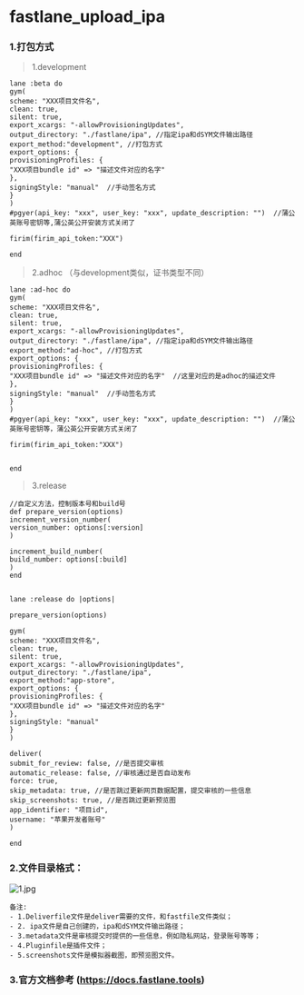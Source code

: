 # fastlane_upload_ipa


### 1.打包方式
>1.development

``` 
lane :beta do
gym(
scheme: "XXX项目文件名",
clean: true, 
silent: true, 
export_xcargs: "-allowProvisioningUpdates", 
output_directory: "./fastlane/ipa", //指定ipa和dSYM文件输出路径
export_method:"development", //打包方式
export_options: {
provisioningProfiles: { 
"XXX项目bundle id" => "描述文件对应的名字" 
},  
signingStyle: "manual"  //手动签名方式
}
)
#pgyer(api_key: "xxx", user_key: "xxx", update_description: "")  //蒲公英账号密钥等,蒲公英公开安装方式关闭了

firim(firim_api_token:"XXX")

end
```

>2.adhoc （与development类似，证书类型不同）

``` 
lane :ad-hoc do
gym(
scheme: "XXX项目文件名",
clean: true, 
silent: true, 
export_xcargs: "-allowProvisioningUpdates", 
output_directory: "./fastlane/ipa", //指定ipa和dSYM文件输出路径
export_method:"ad-hoc", //打包方式
export_options: {
provisioningProfiles: { 
"XXX项目bundle id" => "描述文件对应的名字"  //这里对应的是adhoc的描述文件
},
signingStyle: "manual"  //手动签名方式
}
)
#pgyer(api_key: "xxx", user_key: "xxx", update_description: "")  //蒲公英账号密钥等，蒲公英公开安装方式关闭了

firim(firim_api_token:"XXX")


end
```

>3.release 

``` 
//自定义方法，控制版本号和build号
def prepare_version(options)
increment_version_number(
version_number: options[:version]
)

increment_build_number(
build_number: options[:build]
)
end


lane :release do |options|

prepare_version(options)

gym(
scheme: "XXX项目文件名",
clean: true,
silent: true,
export_xcargs: "-allowProvisioningUpdates",
output_directory: "./fastlane/ipa",
export_method:"app-store",
export_options: {
provisioningProfiles: { 
"XXX项目bundle id" => "描述文件对应的名字"
},
signingStyle: "manual"
}
)

deliver(
submit_for_review: false, //是否提交审核
automatic_release: false, //审核通过是否自动发布
force: true,  
skip_metadata: true, //是否跳过更新网页数据配置，提交审核的一些信息
skip_screenshots: true, //是否跳过更新预览图
app_identifier: "项目id",
username: "苹果开发者账号"
)

end
```


### 2.文件目录格式：
![1.jpg](https://upload-images.jianshu.io/upload_images/1874585-70ca13547acb4904.jpg?imageMogr2/auto-orient/strip%7CimageView2/2/w/1240)

``` 
备注:
- 1.Deliverfile文件是deliver需要的文件，和fastfile文件类似；
- 2. ipa文件是自己创建的，ipa和dSYM文件输出路径；
- 3.metadata文件是审核提交时提供的一些信息，例如隐私网站，登录账号等等；
- 4.Pluginfile是插件文件；
- 5.screenshots文件是模拟器截图，即预览图文件。
``` 


### 3.官方文档参考  (https://docs.fastlane.tools)
